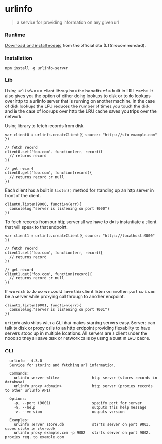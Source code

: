 # urlinfo

> a service for providing information on any given url

### Runtime

[Download and install nodejs](https://nodejs.org/en/) from the official site (LTS recommended).

### Installation

    npm install -g urlinfo-server

### Lib

Using `urlinfo` as a client library has the benefits of a built in LRU cache. It also gives you the option of either doing lookups to disk or to do lookups over http to a urlinfo server that is running on another machine. In the case of disk lookups the LRU reduces the number of times you touch the disk and in the case of lookups over http the LRU cache saves you trips over the network.

Using library to fetch records from disk.

```
var client0 = urlinfo.createClient({ source: "https://sfo.example.com" })

// fetch record
client0.set("foo.com", function(err, record){
  // returns record
})

// get record
client0.get("foo.com", function(record){
  // returns record or null
})

```

Each client has a built in `listen()` method for standing up an http server in front of the client.

```
client0.listen(9000, function(err){
  consolelog("server is listening on port 9000")
})
```

To fetch records from our http server all we have to do is instantiate a client that will speak to that endpoint.

```
var client1 = urlinfo.createClient({ source: "https://localhost:9000" })

// fetch record
client1.set("foo.com", function(err, record){
  // returns record
})

// get record
client1.get("foo.com", function(record){
  // returns record or null
})

```

If we wish to do so we could have this client listen on another port so it can be a server while proxying call through to another endpoint.

```
client1.listen(9001, function(err){
  consolelog("server is listening on port 9001")
})
```

`urlinfo` aslo ships with a CLI that makes starting servers easy. Servers can talk to disk or proxy calls to an http endpoint providing flexability to have servers stood up in multiple locations. All servers are a client under the hood so they all save disk or network calls by using a built in LRU cache.

### CLI

```  
  urlinfo - 0.3.0
  Service for storing and fetching url information.

  Commands:
    urlinfo server <file>               http server (stores records in database)
    urlinfo proxy <domain>              http server (proxies records to other urlinfo API)

  Options:
    -p, --port (9001)                   specify port for server
    -h, --help                          outputs this help message
    -v, --version                       outputs version

  Examples:
    urlinfo server store.db             starts server on port 9001. saves state in store.db
    urlinfo proxy example.com -p 9002   starts server on port 9002. proxies req. to example.com
```

